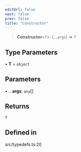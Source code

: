 ```yaml
---
editUrl: false
next: false
prev: false
title: "Constructor"
---
```


> **Constructor**\<`T`\>: (...`args`) => `T`

## Type Parameters

• **T** = `object`

## Parameters

• ...**args**: `any`[]

## Returns

`T`

## Defined in

src/typedefs.ts:20
